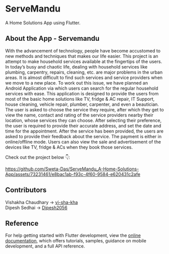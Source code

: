 # ServeMandu

A Home Solutions App using Flutter.


## About the App - Servemandu

With the advancement of technology, people have become accustomed to new methods and
techniques that makes our life easier. This project is an attempt to make household
services available at the fingertips of the users. In today’s busy and chaotic life, dealing with
household services like plumbing, carpentry, repairs, cleaning, etc. are major problems in the
urban areas. It is almost difficult to find such services and service providers when we move to
a new place. To work out this issue, we have planned an Android Application via which users
can search for the regular household services with ease. This application is designed to
provide the users from most of the basic home solutions like TV, fridge & AC repair, IT
Support, house cleaning, vehicle repair, plumber, carpenter, and even a beautician. The user is
asked to choose the service they require, after which they get to view the name, contact and
rating of the service providers nearby their location, whose services they can choose. After
selecting their preference, the user is required to provide their accurate address, and set the
date and time for the appointment. After the service has been provided, the users are asked to
provide their feedback about the service. The payment is either in online/offline mode. Users
can also view the sale and advertisement of the devices like TV, fridge & ACs when they
book those services. <br>

Check out the project below 👇:


https://github.com/Sweta-Das/ServeMandu_A-Home-Solutions-App/assets/73231461/e8bac1ab-f93c-4f60-9584-e620431c2afe


## Contributors

Vishakha Chaudhary -> [vi-sha-kha](https://github.com/vi-sha-kha) <br>
Dipesh Sedhai -> [Dipesh2056](https://github.com/Dipesh2056/Dipesh2056)

## Reference
For help getting started with Flutter development, view the
[online documentation](https://docs.flutter.dev/), which offers tutorials,
samples, guidance on mobile development, and a full API reference.

